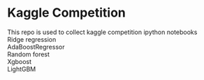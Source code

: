 # Kaggle Competition

This repo is used to collect kaggle competition ipython notebooks
<br>Ridge regression
<br>AdaBoostRegressor
<br>Random forest
<br>Xgboost
<br>LightGBM
